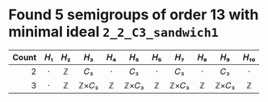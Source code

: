 # Found 5 semigroups of order 13 with minimal ideal `2_2_C3_sandwich1`


Count | 𝐻₁ | 𝐻₂ | 𝐻₃ | 𝐻₄ | 𝐻₅ | 𝐻₆ | 𝐻₇ | 𝐻₈ | 𝐻₉ | 𝐻₁₀
--: | :--: | :--: | :--: | :--: | :--: | :--: | :--: | :--: | :--: | :--:
2 | · | ℤ | 𝐶₃ | · | 𝐶₃ | · | 𝐶₃ | · | 𝐶₃ | ·
3 | · | ℤ | ℤ×𝐶₃ | ℤ | ℤ×𝐶₃ | ℤ | ℤ×𝐶₃ | ℤ | ℤ×𝐶₃ | ℤ
